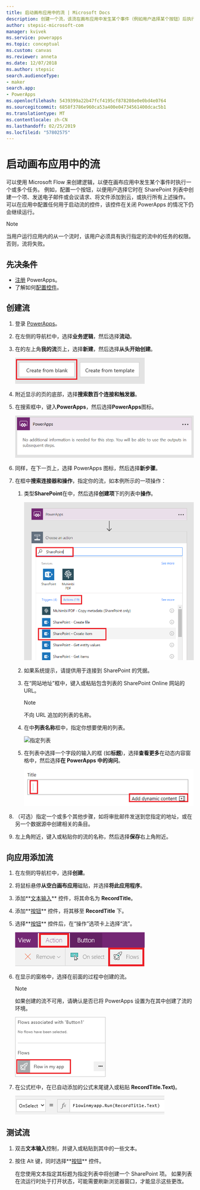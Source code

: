 ```yaml
---
title: 启动画布应用中的流 | Microsoft Docs
description: 创建一个流，该流在画布应用中发生某个事件（例如用户选择某个按钮）后执行一个或多个任务。
author: stepsic-microsoft-com
manager: kvivek
ms.service: powerapps
ms.topic: conceptual
ms.custom: canvas
ms.reviewer: anneta
ms.date: 12/07/2018
ms.author: stepsic
search.audienceType:
- maker
search.app:
- PowerApps
ms.openlocfilehash: 5439399a22b47fcf4195cf878208e0e0bd4e0764
ms.sourcegitcommit: 6858f3786e960ca53a400e04734561400dcac5b1
ms.translationtype: MT
ms.contentlocale: zh-CN
ms.lasthandoff: 02/25/2019
ms.locfileid: "57802575"
---
```

# <a name="start-a-flow-in-a-canvas-app"></a>启动画布应用中的流

可以使用 Microsoft Flow 来创建逻辑，以便在画布应用中发生某个事件时执行一个或多个任务。 例如，配置一个按钮，以便用户选择它时在 SharePoint 列表中创建一个项、发送电子邮件或会议请求、将文件添加到云，或执行所有上述操作。 可以在应用中配置任何用于启动流的控件，该控件在关闭 PowerApps 的情况下仍会继续运行。

> [!NOTE]
> 当用户运行应用内的从一个流时，该用户必须具有执行指定的流中的任务的权限。 否则，流将失败。

## <a name="prerequisites"></a>先决条件

- [注册](../signup-for-powerapps.md) PowerApps。
- 了解如何[配置控件](add-configure-controls.md)。

## <a name="create-a-flow"></a>创建流

1. 登录 [PowerApps](http://web.powerapps.com?utm_source=padocs&utm_medium=linkinadoc&utm_campaign=referralsfromdoc)。

1. 在左侧的导航栏中，选择**业务逻辑**，然后选择**流动**。

1. 在的左上角**我的流**页上，选择**新建**，然后选择**从头开始创建**。

    ![用于在不使用模板的情况下创建流的选项](./media/using-logic-flows/create-from-blank.png)

1. 附近显示的页的底部，选择**搜索数百个连接和触发器**。

1. 在搜索框中，键入**PowerApps**，然后选择**PowerApps**图标。

    ![创建 PowerApps 触发器](./media/using-logic-flows/set-trigger.png)
    
1. 同样，在下一页上，选择 PowerApps 图标，然后选择**新步骤**。

1. 在框中**搜索连接器和操作**，指定你的流，如本例所示的一项操作：

   1. 类型**SharePoint**在中，然后选择**创建项**下的列表中**操作**。

       ![用于创建 SharePoint 项的选项](./media/using-logic-flows/create-sharepoint-item.png)

   1. 如果系统提示，请提供用于连接到 SharePoint 的凭据。

   1. 在“网站地址”框中，键入或粘贴包含列表的 SharePoint Online 网站的 URL。

       > [!NOTE]
       > 不向 URL 追加的列表的名称。

   1. 在中**列表名称**框中，指定你想要使用的列表。
   
       ![指定列表](./media/using-logic-flows/list-fields.png)

   1. 在列表中选择一个字段的输入的框 (如**标题**)，选择**查看更多**在动态内容窗格中，然后选择**在 PowerApps 中的询问**。 

       ![将“在 PowerApps 中询问”参数添加到“标题”字段](./media/using-logic-flows/ask-in-powerapps.png)

1. （可选）指定一个或多个其他步骤，如将审批邮件发送到您指定的地址，或在另一个数据源中创建相关的条目。

1. 左上角附近，键入或粘贴你的流的名称，然后选择**保存**右上角附近。

## <a name="add-a-flow-to-an-app"></a>向应用添加流
1. 在左侧的导航栏中，选择**创建**。

1. 将鼠标悬停**从空白画布应用**磁贴，并选择**将此应用程序**。

1. 添加**[文本输入](controls/control-text-input.md)** 控件，将其命名为 **RecordTitle**。

1. 添加**[按钮](controls/control-button.md)** 控件，将其移至 **RecordTitle** 下。

1. 选择**[按钮](controls/control-button.md)** 控件后，在“操作”选项卡上选择“流”。

    ![“操作”选项卡上的“流”选项](./media/using-logic-flows/action-tab.png)

1. 在显示的窗格中，选择在前面的过程中创建的流。

    > [!NOTE]
   > 如果创建的流不可用，请确认是否已将 PowerApps 设置为在其中创建了流的环境。

    ![从自定义窗格添加流](./media/using-logic-flows/add-flow-from-pane.png)

1. 在公式栏中，在已自动添加的公式末尾键入或粘贴 **RecordTitle.Text)**。

    ![包含流的 OnSelect 属性](./media/using-logic-flows/onselect-with-flow.png)

## <a name="test-the-flow"></a>测试流
1. 双击**文本输入**控制，并键入或粘贴到其中的一些文本。

1. 按住 Alt 键，同时选择**[按钮](controls/control-button.md)** 控件。

    在您使用文本指定其标题为指定列表中将创建一个 SharePoint 项。 如果列表在流运行时处于打开状态，可能需要刷新浏览器窗口，才能显示这些更改。
